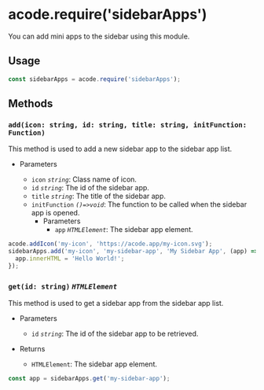 # acode.require('sidebarApps')

You can add mini apps to the sidebar using this module.

## Usage

```js
const sidebarApps = acode.require('sidebarApps');
```

## Methods

### `add(icon: string, id: string, title: string, initFunction: Function)`

This method is used to add a new sidebar app to the sidebar app list.

- Parameters

  - `icon` _`string`_: Class name of icon.
  - `id` _`string`_: The id of the sidebar app.
  - `title` _`string`_: The title of the sidebar app.
  - `initFunction` _`()=>void`_: The function to be called when the sidebar app is opened.
    - Parameters
      - `app` _`HTMLElement`_: The sidebar app element.

```js
acode.addIcon('my-icon', 'https://acode.app/my-icon.svg');
sidebarApps.add('my-icon', 'my-sidebar-app', 'My Sidebar App', (app) => {
  app.innerHTML = 'Hello World!';
});
```

### `get(id: string)` _`HTMLElement`_

This method is used to get a sidebar app from the sidebar app list.

- Parameters

  - `id` _`string`_: The id of the sidebar app to be retrieved.

- Returns

  - `HTMLElement`: The sidebar app element.

```js
const app = sidebarApps.get('my-sidebar-app');
```
